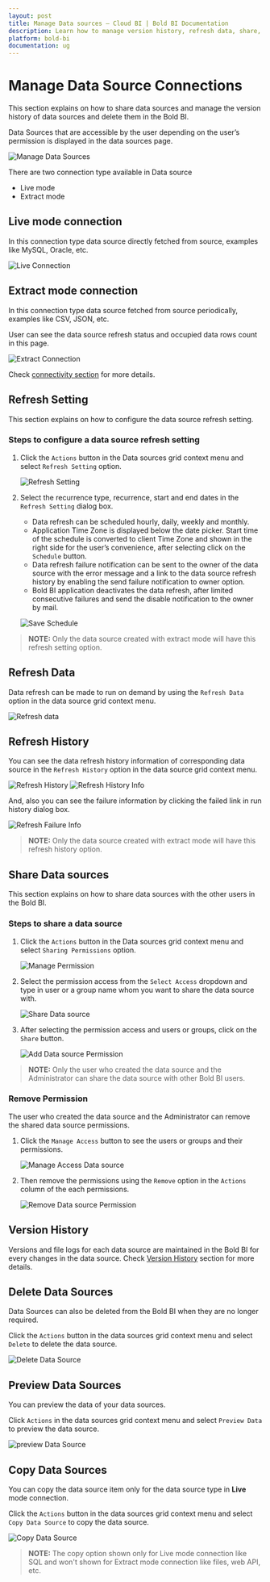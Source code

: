 ```yaml
---
layout: post
title: Manage Data sources – Cloud BI | Bold BI Documentation
description: Learn how to manage version history, refresh data, share, copy and delete data sources in Bold BI Cloud.
platform: bold-bi
documentation: ug
---
```


# Manage Data Source Connections

This section explains on how to share data sources and manage the version history of data sources and delete them in the Bold BI. 

Data Sources that are accessible by the user depending on the user’s permission is displayed in the data sources page.

![Manage Data Sources](/static/assets/cloud/managing-resources/images/manage-data-sources.png)

<!---
## Add Data Sources
Data source can be created only if the user has `Create All Data Sources` permission.

### Steps to add a data source

1. Click on the `Create` button in the menu and select `Data Source` to add a data source.

	![Create Data Source](/static/assets/cloud/managing-resources/images/create-data-source.png)
	
2. Fill in the form with name and description of the data source and upload the data source file(`.syds`).
	
	![Add Data Source](/static/assets/cloud/managing-resources/images/add-data-source.png)

3. When clicking on `Add`, the data source will be added to the Bold BI.

> **NOTE:**  `Read Write Delete Download` permission for that `Specific Data Source` will be added for the user who created the data source.
	
## Update Data Sources
Name, description and the data source file(`.syds`) can be changed in the update data source dialog box.

![Update Data Source](/static/assets/cloud/managing-resources/images/update-data-source.png)

--->

There are two connection type available in Data source

* Live mode
* Extract mode

## Live mode connection

In this connection type data source directly fetched from source, examples like MySQL, Oracle, etc.

![Live Connection](/static/assets/cloud/managing-resources/images/live-connection-datasource.png)

## Extract mode connection 

In this connection type data source fetched from source periodically, examples like CSV, JSON, etc.

User can see the data source refresh status and occupied data rows count in this page.

![Extract Connection](/static/assets/cloud/managing-resources/images/extract-connection-datasource.png)

Check [connectivity section](/cloud-bi/working-with-data-source/data-connectors/) for more details.

## Refresh Setting

This section explains on how to configure the data source refresh setting.

### Steps to configure a data source refresh setting

1. Click the `Actions` button in the Data sources grid context menu and select `Refresh Setting` option.

    ![Refresh Setting](/static/assets/cloud/managing-resources/images/refresh-setting-context-datasource.png)

2. Select the recurrence type, recurrence, start and end dates in the `Refresh Setting` dialog box.
	* Data refresh can be scheduled hourly, daily, weekly and monthly.
	* Application Time Zone is displayed below the date picker. Start time of the schedule is converted to client Time Zone and shown in the right side for the user’s convenience, after selecting click on the `Schedule` button.
	* Data refresh failure notification can be sent to the owner of the data source with the error message and a link to the data source refresh history by enabling the send failure notification to owner option.
	* Bold BI application deactivates the data refresh, after limited consecutive failures and send the disable notification to the owner by mail.

	![Save Schedule](/static/assets/cloud/managing-resources/images/refresh-setting-schedule-datasource.png)

> **NOTE:**  Only the data source created with extract mode will have this refresh setting option.

## Refresh Data
Data refresh can be made to run on demand by using the `Refresh Data` option in the data source grid context menu. 

![Refresh data](/static/assets/cloud/managing-resources/images/refresh-data.png)

## Refresh History
You can see the data refresh history information of corresponding data source in the `Refresh History` option in the data source grid context menu.

![Refresh History](/static/assets/cloud/managing-resources/images/refresh-history.png)
![Refresh History Info](/static/assets/cloud/managing-resources/images/refresh-history-info.png)

And, also you can see the failure information by clicking the failed link in run history dialog box.

![Refresh Failure Info](/static/assets/cloud/managing-resources/images/refresh-failure-info.png)

> **NOTE:**  Only the data source created with extract mode will have this refresh history option.

## Share Data sources

This section explains on how to share data sources with the other users in the Bold BI.

### Steps to share a data source

1. Click the `Actions` button in the Data sources grid context menu and select `Sharing Permissions` option.

	![Manage Permission](/static/assets/cloud/managing-resources/images/manage-permission-context-datasource.png)

2. Select the permission access from the `Select Access` dropdown and type in user or a group name whom you want to share the data source with.
  
	![Share Data source](/static/assets/cloud/managing-resources/images/share-datasource.png)

3. After selecting the permission access and users or groups, click on the `Share` button.

	![Add Data source Permission](/static/assets/cloud/managing-resources/images/add-datasource-permission.png)
	
> **NOTE:**  Only the user who created the data source and the Administrator can share the data source with other Bold BI users.

### Remove Permission

The user who created the data source and the Administrator can remove the shared data source permissions.

1. Click the `Manage Access` button to see the users or groups and their permissions.
    
	![Manage Access Data source](/static/assets/cloud/managing-resources/images/manage-access-datasource.png)

2. Then remove the permissions using the `Remove` option in the `Actions` column of the each permissions.

	![Remove Data source Permission](/static/assets/cloud/managing-resources/images/remove-datasource-permission.png)

<!---
## Open with Dashboard Designer

Data Sources can be launched directly in the Dashboard Designer from the Bold BI. 

Click the `Actions` button in the Data Sources grid context menu and select `Open with Dashboard Designer` to open the Data Source in the Dashboard Designer if it is already installed in the client machine.

![open with  Dashboard Designer](/static/assets/cloud/managing-resources/images/open-with-data-source.png)

If Dashboard Designer is not already installed in the client machine, then Dashboard Designer will be downloaded in the client machine for the user to install.

## Download Data Sources

Click the `Actions` button in the data sources grid context menu and select `Download` to download the data source in `.syds` format.

![Download Data Source](/static/assets/cloud/managing-resources/images/download-data-source.png)

--->

## Version History

Versions and file logs for each data source are maintained in the Bold BI for every changes in the data source. Check [Version History](/cloud-bi/managing-resources/manage-dashboards/version-history-of-dashboards/) section for more details.

## Delete Data Sources
Data Sources can also be deleted from the Bold BI when they are no longer required.

Click the `Actions` button in the data sources grid context menu and select `Delete` to delete the data source.

![Delete Data Source](/static/assets/cloud/managing-resources/images/delete-data-source.png)  

## Preview Data Sources

You can preview the data of your data sources.

Click `Actions` in the data sources grid context menu and select `Preview Data` to preview the data source.

![preview Data Source](/static/assets/cloud/managing-resources/images/preview-data-source.png)

## Copy Data Sources  
You can copy the data source item only for the data source type in **Live** mode connection.

Click the `Actions` button in the data sources grid context menu and select `Copy Data Source` to copy the data source.  

![Copy Data Source](/static/assets/cloud/managing-resources/images/copy-data-source.png)  

> **NOTE:**  The copy option shown only for Live mode connection like SQL and won't shown for Extract mode connection like files, web API, etc.
